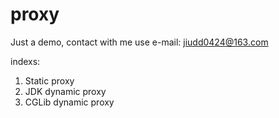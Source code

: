 # proxy
Just a demo, contact with me use e-mail: jiudd0424@163.com



indexs:
1. Static proxy
2. JDK dynamic proxy
3. CGLib dynamic proxy
